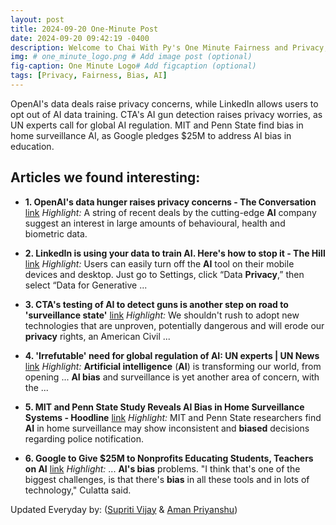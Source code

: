 ```yaml
---
layout: post
title: 2024-09-20 One-Minute Post
date: 2024-09-20 09:42:19 -0400
description: Welcome to Chai With Py's One Minute Fairness and Privacy, which aims to provide you the current happenings in the world of Fairness, Privacy, and AI.
img: # one_minute_logo.png # Add image post (optional)
fig-caption: One Minute Logo# Add figcaption (optional)
tags: [Privacy, Fairness, Bias, AI]
---
```


OpenAI's data deals raise privacy concerns, while LinkedIn allows users to opt out of AI data training. CTA's AI gun detection raises privacy worries, as UN experts call for global AI regulation. MIT and Penn State find bias in home surveillance AI, as Google pledges $25M to address AI bias in education.

## Articles we found interesting:

- **1. OpenAI&#39;s data hunger raises <b>privacy</b> concerns - The Conversation** [link](https://theconversation.com/openais-data-hunger-raises-privacy-concerns-237448)
_Highlight:_ A string of recent deals by the cutting-edge <b>AI</b> company suggest an interest in large amounts of behavioural, health and biometric data.

- **2. LinkedIn is using your data to train <b>AI</b>. Here&#39;s how to stop it - The Hill** [link](https://thehill.com/homenews/nexstar_media_wire/4889236-linkedin-is-using-your-data-to-train-its-ai-heres-how-to-opt-out/)
_Highlight:_ Users can easily turn off the <b>AI</b> tool on their mobile devices and desktop. Just go to Settings, click “Data <b>Privacy</b>,” then select “Data for Generative&nbsp;...

- **3. CTA&#39;s testing of <b>AI</b> to detect guns is another step on road to &#39;surveillance state&#39;** [link](https://chicago.suntimes.com/other-views/2024/09/19/cta-testing-ai-artificial-intelligence-detect-guns-surveillance-privacy-stephen-ragan-aclu)
_Highlight:_ We shouldn&#39;t rush to adopt new technologies that are unproven, potentially dangerous and will erode our <b>privacy</b> rights, an American Civil&nbsp;...

- **4. &#39;Irrefutable&#39; need for global regulation of <b>AI</b>: UN experts | UN News** [link](https://news.un.org/en/story/2024/09/1154541)
_Highlight:_ <b>Artificial intelligence</b> (<b>AI</b>) is transforming our world, from opening ... <b>AI bias</b> and surveillance is yet another area of concern, with the&nbsp;...

- **5. MIT and Penn State Study Reveals <b>AI Bias</b> in Home Surveillance Systems - Hoodline** [link](https://hoodline.com/2024/09/mit-and-penn-state-study-reveals-ai-bias-in-home-surveillance-systems-calls-for-rethink-in-police-notification-decisions/)
_Highlight:_ MIT and Penn State researchers find <b>AI</b> in home surveillance may show inconsistent and <b>biased</b> decisions regarding police notification.

- **6. Google to Give $25M to Nonprofits Educating Students, Teachers on <b>AI</b>** [link](https://www.govtech.com/education/k-12/google-to-give-25m-to-nonprofits-educating-students-teachers-on-ai)
_Highlight:_ ... <b>AI&#39;s bias</b> problems. &quot;I think that&#39;s one of the biggest challenges, is that there&#39;s <b>bias</b> in all these tools and in lots of technology,&quot; Culatta said.


Updated Everyday by: (<a href="https://supritivijay.github.io/">Supriti Vijay</a> & <a href="https://amanpriyanshu.github.io/">Aman Priyanshu</a>)
